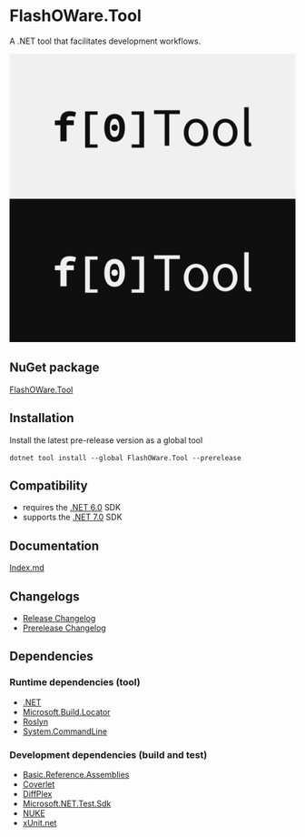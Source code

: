 # FlashOWare.Tool
A .NET tool that facilitates development workflows.

![Icon-Light](https://raw.githubusercontent.com/FlashOWare/FlashOWare.Tool/main/resources/FlashOWare.Tool-Light.png#gh-light-mode-only)![Icon-Dark](https://raw.githubusercontent.com/FlashOWare/FlashOWare.Tool/main/resources/FlashOWare.Tool-Dark.png#gh-dark-mode-only)

## NuGet package
[FlashOWare.Tool](https://www.nuget.org/packages/FlashOWare.Tool)

## Installation
Install the latest pre-release version as a global tool
```console
dotnet tool install --global FlashOWare.Tool --prerelease
```

## Compatibility
- requires the [.NET 6.0](https://dotnet.microsoft.com/download/dotnet/6.0) SDK
- supports the [.NET 7.0](https://dotnet.microsoft.com/download/dotnet/7.0) SDK

## Documentation
[Index.md](./docs/Index.md)

## Changelogs
- [Release Changelog](./docs/CHANGELOG.md)
- [Prerelease Changelog](./docs/CHANGELOG-Prerelease.md)

## Dependencies
### Runtime dependencies (tool)
- [.NET](https://github.com/dotnet/runtime)
- [Microsoft.Build.Locator](https://github.com/microsoft/MSBuildLocator)
- [Roslyn](https://github.com/dotnet/roslyn)
- [System.CommandLine](https://github.com/dotnet/command-line-api)
### Development dependencies (build and test)
- [Basic.Reference.Assemblies](https://github.com/jaredpar/basic-reference-assemblies)
- [Coverlet](https://github.com/coverlet-coverage/coverlet)
- [DiffPlex](https://github.com/mmanela/diffplex)
- [Microsoft.NET.Test.Sdk](https://github.com/microsoft/vstest)
- [NUKE](https://nuke.build)
- [xUnit.net](https://xunit.net)
